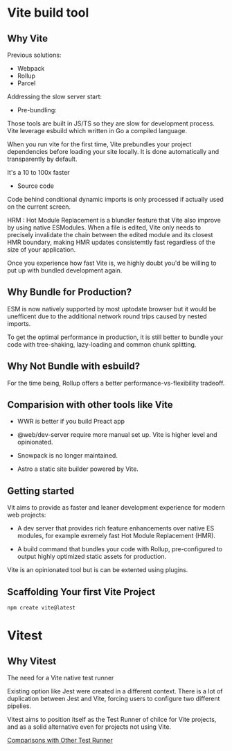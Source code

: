 # Vite build tool

## Why Vite

Previous solutions:

- Webpack
- Rollup
- Parcel

Addressing the slow server start:

* Pre-bundling:

Those tools are built in JS/TS so they are slow for development process. Vite leverage esbuild which written in Go a compiled language.

When you run vite for the first time, Vite prebundles your project dependencies before loading your site locally. It is done automatically and transparently by default.

It's a 10 to 100x faster

* Source code

Code behind conditional dynamic imports is only processed if actually used on the current screen.

HRM : Hot Module Replacement is a blundler feature that Vite also improve by using native ESModules. When a file is edited, Vite only needs to precisely invalidate the chain between the edited module and its closest HMR boundary, making HMR updates consistemtly fast regardless of the size of your application.

Once you experience how fast Vite is, we highly doubt you'd be willing to put up with bundled development again.

## Why Bundle for Production?

ESM is now natively supported by most uptodate browser but it would be unefficent due to the additional network round trips caused by nested imports.

To get the optimal performance in production, it is still better to bundle your code with tree-shaking, lazy-loading and common chunk splitting.

## Why Not Bundle with esbuild?

For the time being, Rollup offers a better performance-vs-flexibility tradeoff.

## Comparision with other tools like Vite

- WWR is better if you build Preact app

- @web/dev-server require more manual set up. Vite is higher level and opinionated.

- Snowpack is no longer maintained.

- Astro a static site builder powered by Vite.

## Getting started

Vit aims to provide as faster and leaner development experience for modern web projects:

- A dev server that provides rich feature enhancements over native ES modules, for example exremely fast Hot Module Replacement (HMR).

- A build command that bundles your code with Rollup, pre-configured to output highly optimized static assets for production.

Vite is an opinionated tool but is can be extented using plugins.

## Scaffolding Your first Vite Project

```bash
npm create vite@latest
```

# Vitest

## Why Vitest

The need for a Vite native test runner

Existing option like Jest were created in a different context. There is a lot of duplication between Jest and Vite, forcing users to configure two different pipelies.

Vitest aims to position itself as the Test Runner of chilce for Vite projects, and as a solid alternative even for projects not using Vite.

[Comparisons with Other Test Runner](https://vitest.dev/guide/comparisons.html)
